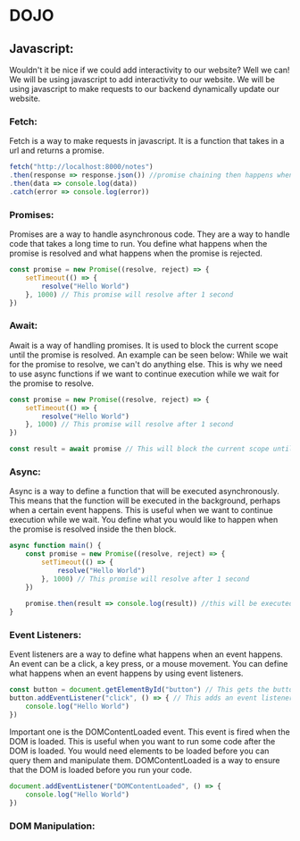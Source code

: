# DOJO

## Javascript:
Wouldn't it be nice if we could add interactivity to our website? Well we can! We will be using javascript to add 
interactivity to our website. We will be using javascript to make requests to our backend dynamically update our website.

### Fetch:
Fetch is a way to make requests in javascript. It is a function that takes in a url and returns a promise.
```javascript
fetch("http://localhost:8000/notes")
.then(response => response.json()) //promise chaining then happens when the previous promise is resolved
.then(data => console.log(data))
.catch(error => console.log(error))
```

### Promises:
Promises are a way to handle asynchronous code. They are a way to handle code that takes a long time to run. You define
what happens when the promise is resolved and what happens when the promise is rejected. 
```javascript
const promise = new Promise((resolve, reject) => {
    setTimeout(() => {
        resolve("Hello World")
    }, 1000) // This promise will resolve after 1 second
})
```

### Await:
Await is a way of handling promises. It is used to block the current scope until the promise is resolved. An example can be
seen below: While we wait for the promise to resolve, we can't do anything else. This is why we need to use async functions
if we want to continue execution while we wait for the promise to resolve.
```javascript
const promise = new Promise((resolve, reject) => {
    setTimeout(() => {
        resolve("Hello World")
    }, 1000) // This promise will resolve after 1 second
})

const result = await promise // This will block the current scope until the promise is resolved
```

### Async:
Async is a way to define a function that will be executed asynchronously. This means that the function will be executed
in the background, perhaps when a certain event happens. This is useful when we want to continue execution while we wait.
You define what you would like to happen when the promise is resolved inside the then block.
```javascript
async function main() {
    const promise = new Promise((resolve, reject) => {
        setTimeout(() => {
            resolve("Hello World")
        }, 1000) // This promise will resolve after 1 second
    })
    
    promise.then(result => console.log(result)) //this will be executed after the promise is resolved
}
```

### Event Listeners:
Event listeners are a way to define what happens when an event happens. An event can be a click, a key press, or a mouse
movement. You can define what happens when an event happens by using event listeners. 
```javascript
const button = document.getElementById("button") // This gets the button element from the html
button.addEventListener("click", () => { // This adds an event listener to the button that listens for a click
    console.log("Hello World")
})
```

Important one is the DOMContentLoaded event. This event is fired when the DOM is loaded. This is useful when you want to
run some code after the DOM is loaded. You would need elements to be loaded before you can query them and manipulate them.
DOMContentLoaded is a way to ensure that the DOM is loaded before you run your code.
```javascript
document.addEventListener("DOMContentLoaded", () => {
    console.log("Hello World")
})
```

### DOM Manipulation: